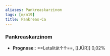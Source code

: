 ```yaml
---
aliases: Pankreaskarzinom
tags: [m/m19]
title: Pankreas-Ca
---
```

### Pankreaskarzinom
- **Prognose**:: ==Letalität↑↑==, [[JÜR]] 0,02%